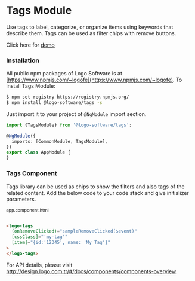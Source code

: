 # Tags Module

Use tags to label, categorize, or organize items using keywords that describe them. Tags can be used as filter chips
with remove buttons.

Click here for [demo](http://design.logo.com.tr/#/docs/components/tags-module#tagsmodule)

### Installation

All public npm packages of Logo Software is at [https://www.npmjs.com/~logofe](https://www.npmjs.com/~logofe). To
install Tags Module:

```bash
$ npm set registry https://registry.npmjs.org/
$ npm install @logo-software/tags -s
```

Just import it to your project of `@NgModule` import section.

```typescript
import {TagsModule} from '@logo-software/tags';

@NgModule({
  imports: [CommonModule, TagsModule],
})
export class AppModule {
}
```

### Tags Component

Tags library can be used as chips to show the filters and also tags of the related content. Add the below code to your
code stack and give initializer parameters.

<sub>app.component.html</sub>

```html

<logo-tags
  (onRemoveClicked)="sampleRemoveClicked($event)"
  [cssClass]="'my-tag'"
  [item]="{id:'12345', name: 'My Tag'}"
>
</logo-tags>
```

For API details, please visit http://design.logo.com.tr/#/docs/components/components-overview
